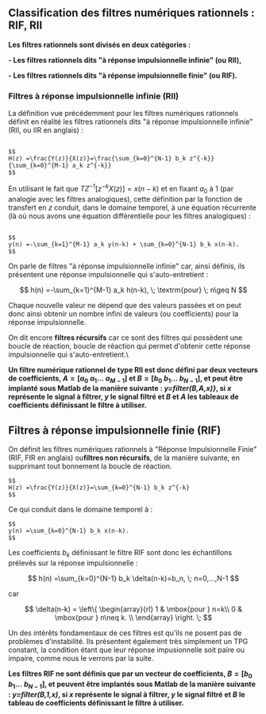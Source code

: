 ## Classification des filtres numériques rationnels : RIF, RII

**<span align="center" style="color:rgba(var(--pst-color-link),1)">Les filtres rationnels sont divisés en deux catégories :</span>**

**<span align="center" style="color:rgba(var(--pst-color-link),1)">- Les filtres rationnels dits "à réponse impulsionnelle infinie" (ou RII),</span>**

**<span align="center" style="color:rgba(var(--pst-color-link),1)">- Les filtres rationnels dits "à réponse impulsionnelle finie" (ou RIF).</span>**

### Filtres à réponse impulsionnelle infinie (RII)

La définition vue précédemment pour les filtres numériques rationnels définit en réalité les filtres rationnels dits "à réponse impulsionnelle infinie" (RII, ou IIR en anglais) :

```{prf:definition} Définition des filtres RII par leur fonction de transfert

$$
H(z) =\frac{Y(z)}{X(z)}=\frac{\sum_{k=0}^{N-1} b_k z^{-k}}{\sum_{k=0}^{M-1} a_k z^{-k}}
$$

```
En utilisant le fait que $TZ^{-1}\left[z^{-k}X(z)\right]=x(n-k)$ et en fixant $a_0$ à $1$ (par analogie avec les filtres analogiques), cette définition par la fonction de transfert en $z$ conduit, dans le domaine temporel, à une équation récurrente (là où nous avons une équation différentielle pour les filtres analogiques) :

```{prf:definition} Définition des filtres RII dans le domaine temporel 

$$
y(n) =-\sum_{k=1}^{M-1} a_k y(n-k) + \sum_{k=0}^{N-1} b_k x(n-k).
$$

```
On parle de filtres "à réponse impulsionnelle infinie" car, ainsi définis, ils présentent une réponse impulsionnelle qui s'auto-entretient :

$$
h(n) =-\sum_{k=1}^{M-1} a_k h(n-k), \; \textrm{pour} \; n\geq N
$$

Chaque nouvelle valeur ne dépend que des valeurs passées et on peut donc ainsi obtenir un nombre infini de valeurs (ou coefficients) pour la réponse impulsionnelle.

On dit encore <span align="center" style="color:rgba(var(--pst-color-link),1)"> **filtres récursifs**</span> car ce sont des filtres qui possèdent une boucle de réaction, boucle de réaction qui permet d'obtenir cette réponse impulsionnelle qui s'auto-entretient.\

<span align="center" style="color:rgba(var(--pst-color-link),1)">**Un filtre numérique rationnel de type RII est donc défini par deux vecteurs de coefficients, $A=\left[a_0 \; a_1 ... \; a_{M-1}\right]$ et $B=\left[b_0 \; b_1 ... \; b_{N-1}\right]$, et peut être implanté sous Matlab de la manière suivante : *y=filter(B,A,x)}*, si *x* représente le signal à filtrer, *y* le signal filtré et *B* et *A* les tableaux de coefficients définissant le filtre à utiliser.**</span>

## Filtres à réponse impulsionnelle finie (RIF)

On définit les filtres numériques rationnels à "Réponse Impulsionnelle Finie" (RIF, FIR en anglais) ou<span align="center" style="color:rgba(var(--pst-color-link),1)">**filtres non récursifs**</span>, de la manière suivante, en supprimant tout bonnement la boucle de réaction.

```{prf:definition}  Définition des filtres RIF par leur fonction de transfert
$$
H(z) =\frac{Y(z)}{X(z)}=\sum_{k=0}^{N-1} b_k z^{-k}
$$
```

Ce qui conduit dans le domaine temporel à :

```{prf:definition} Définition des filtres RIF dans le domaine temporel
$$
y(n) =\sum_{k=0}^{N-1} b_k x(n-k).
$$

```
Les coefficients $b_k$ définissant le filtre RIF sont donc les échantillons prélevés sur la réponse impulsionnelle :

$$
h(n) =\sum_{k=0}^{N-1} b_k \delta(n-k)=b_n, \; n=0,...,N-1
$$

car

$$
\delta(n-k) = \left\{
\begin{array}{rl}
1 & \mbox{pour } n=k\\
0 & \mbox{pour } n\neq k. \\
\end{array} \right. \;
$$

Un des intérêts fondamentaux de ces filtres est qu'ils ne posent pas de problèmes d'instabilité. Ils présentent également très simplement un TPG constant, la condition étant que leur réponse impusionnelle soit paire ou impaire, comme nous le verrons par la suite. 

<span align="center" style="color:rgba(var(--pst-color-link),1)">**Les filtres RIF ne sont définis que par un vecteur de coefficients, $B=\left[b_0 \; b_1 ... \; b_{N-1}\right]$, et peuvent être implantés sous Matlab de la manière suivante : *y=filter(B,1,x)*, si *x* représente le signal à filtrer, *y* le signal filtré et *B* le tableau de coefficients définissant le filtre à utiliser.**</span>
